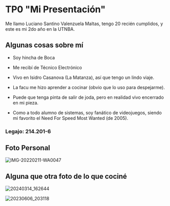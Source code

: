 # TP0 "Mi Presentación"

Me llamo Luciano Santino Valenzuela Maltas, tengo 20 recién cumplidos, y este es mi 2do año en la UTNBA.

## Algunas cosas sobre mí

- Soy hincha de Boca

- Me recibí de Técnico Electrónico

- Vivo en Isidro Casanova (La Matanza), así que tengo un lindo viaje.

- La facu me hizo aprender a cocinar (obvio que lo uso para despejarme).

- Puede que tenga pinta de salir de joda, pero en realidad vivo encerrado en mi pieza.

- Como a todo alumno de sistemas, soy fanático de videojuegos, siendo mi favorito el Need For Speed Most Wanted (de 2005).

### Legajo: 214.201-6

## Foto Personal
![IMG-20220211-WA0047](https://github.com/pdepjm/2024-tp0-presentacion-LucianoSantinoValenzuelaMaltas/assets/164643519/2d93c08d-830b-4eb0-bf8d-d9a8131eabf6)

## Alguna que otra foto de lo que cociné
![20240314_162644](https://github.com/pdepjm/2024-tp0-presentacion-LucianoSantinoValenzuelaMaltas/assets/164643519/4a8d274a-da20-4a9b-bc43-3fac6931844d)

![20230606_203118](https://github.com/pdepjm/2024-tp0-presentacion-LucianoSantinoValenzuelaMaltas/assets/164643519/c28fcd4c-b6ac-4605-8235-c91e31af0d45)
